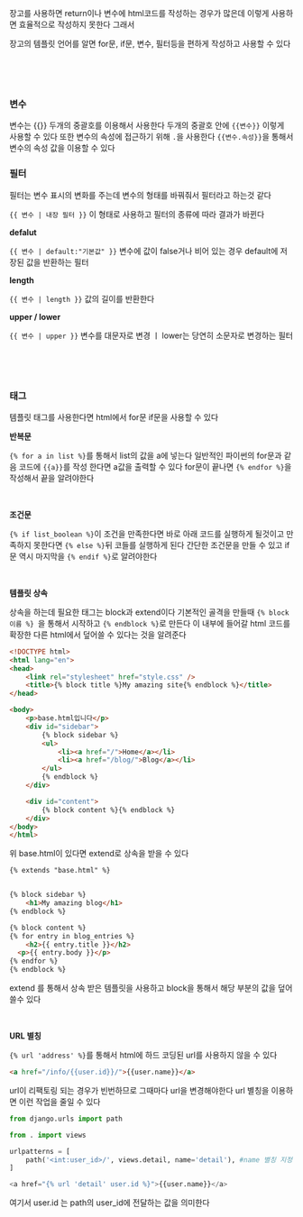 장고를 사용하면 return이나 변수에 html코드를 작성하는 경우가 많은데 이렇게 사용하면 효율적으로 작성하지 못한다 그래서 

장고의 템플릿 언어를 알면 for문, if문, 변수, 필터등을 편하게 작성하고 사용할 수 있다

&nbsp;

&nbsp;

### 변수

변수는 {{}} 두개의 중괄호를 이용해서 사용한다 두개의 중괄호 안에 `{{변수}}` 이렇게 사용할 수 있다  또한 변수의 속성에 접근하기 위해 `.`을 사용한다 `{{변수.속성}}`을 통해서 변수의 속성 값을 이용할 수 있다



### 필터

필터는 변수 표시의 변화를 주는데 변수의 형태를 바꿔줘서 필터라고 하는것 같다

`{{ 변수 | 내장 필터 }}` 이 형태로 사용하고 필터의 종류에 따라 결과가 바뀐다

**defalut**

`{{ 변수 | default:"기본값" }}` 변수에 값이 false거나 비어 있는 경우 default에 저장된 값을 반환하는 필터

**length**

`{{ 변수 | length }}` 값의 길이를 반환한다

**upper / lower**

`{{ 변수 | upper }}`  변수를 대문자로 변경 ㅣ lower는 당연히 소문자로 변경하는 필터

&nbsp;

&nbsp;

### 태그

템플릿 태그를 사용한다면 html에서 for문 if문을 사용할 수 있다

**반복문**

`{% for a in list %}`를 통해서 list의 값을 a에 넣는다 일반적인 파이썬의 for문과 같음 코드에 `{{a}}`를 작성 한다면 a값을 출력할 수 있다 for문이 끝나면 `{% endfor %}`을 작성해서 끝을 알려야한다

&nbsp;

**조건문** 

`{% if list_boolean %}`이 조건을 만족한다면 바로 아래 코드를 실행하게 될것이고 만족하지 못한다면  `{% else %}`뒤 코들를 실행하게 된다 간단한 조건문을 만들 수 있고 if문 역시 마지막을 `{% endif %}`로 알려야한다

&nbsp;

**템플릿 상속**

상속을 하는데 필요한 태그는 block과 extend이다 기본적인 골격을 만들때 `{% block 이름 %} `을 통해서 시작하고 `{% endblock %}`로 만든다 이 내부에 들어갈 html 코드를 확장한 다른 html에서 덮어쓸 수 있다는 것을 알려준다

``` html
<!DOCTYPE html>
<html lang="en">
<head>
    <link rel="stylesheet" href="style.css" />
    <title>{% block title %}My amazing site{% endblock %}</title>
</head>

<body>
  	<p>base.html입니다</p>
    <div id="sidebar">
        {% block sidebar %}
        <ul>
            <li><a href="/">Home</a></li>
            <li><a href="/blog/">Blog</a></li>
        </ul>
        {% endblock %}
    </div>

    <div id="content">
        {% block content %}{% endblock %}
    </div>
</body>
</html>
```

위 base.html이 있다면 extend로 상속을 받을 수 있다

```html
{% extends "base.html" %}


{% block sidebar %}
	<h1>My amazing blog</h1>
{% endblock %}

{% block content %}
{% for entry in blog_entries %}
	<h2>{{ entry.title }}</h2>
  <p>{{ entry.body }}</p>
{% endfor %}
{% endblock %}

```

extend 를 통해서 상속 받은 템플릿을 사용하고 block을 통해서 해당 부분의 값을 덮어 쓸수 있다

&nbsp;

**URL 별칭**

`{% url 'address' %}`를 통해서 html에 하드 코딩된 url를 사용하지 않을 수 있다

```html
<a href="/info/{{user.id}}/">{{user.name}}</a>
```

url이 리팩토링 되는 경우가 빈번하므로 그때마다 url을 변경해야한다 url 별칭을 이용하면 이런 작업을 줄일 수 있다

``` python
from django.urls import path

from . import views

urlpatterns = [
    path('<int:user_id>/', views.detail, name='detail'), #name 별칭 지정
]
```

``` python
<a href="{% url 'detail' user.id %}">{{user.name}}</a>
```

여기서 user.id 는 path의 user_id에 전달하는 값을 의미한다

